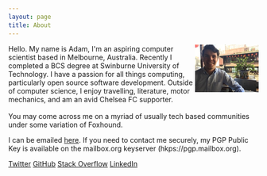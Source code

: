 ```yaml
---
layout: page
title: About
---
```

<img src="portrait.jpg" class="profile-picture" width="128" align="right">

Hello. My name is Adam, I'm an aspiring computer scientist based in Melbourne, Australia. Recently I completed a BCS degree at Swinburne University of Technology. I have a passion for all things computing, particularly open source software development. Outside of computer science, I enjoy travelling, literature, motor mechanics, and am an avid Chelsea FC supporter.
<br />
<br />
You may come across me on a myriad of usually tech based communities under some variation of Foxhound.

I can be emailed [here](amiritis@wolfmail.co). If you need to contact me securely, my PGP Public Key is available on the mailbox.org keyserver (hkps://pgp.mailbox.org).

[Twitter](https://twitter.com/adammiritis)
[GitHub](https://github.com/Foxh0und)
[Stack Overflow](https://stackoverflow.com/users/5353034/foxhound)
[LinkedIn](https://www.linkedin.com/in/adam-miritis-006938a7/)
